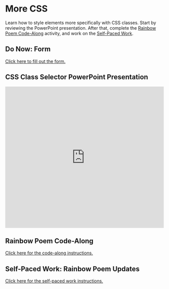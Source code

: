# More CSS
Learn how to style elements more specifically with CSS classes. Start by reviewing the PowerPoint presentation. After that, complete the [Rainbow Poem Code-Along](RainbowPoemCodeAlong.md) activity, and work on the [Self-Paced Work](SelfPacedWork.md).

## Do Now: Form
[Click here to fill out the form.](https://forms.office.com/r/Qccjb4ZFkK)

## CSS Class Selector PowerPoint Presentation
<iframe src='https://view.officeapps.live.com/op/embed.aspx?src=https://hylandtechoutreach.github.io/ucs/MoreCss/CssClassSelector.pptx' width='100%' height='450px' frameborder='0'></iframe>

## Rainbow Poem Code-Along
[Click here for the code-along instructions.](RainbowPoemCodeAlong.md)

## Self-Paced Work: Rainbow Poem Updates
[Click here for the self-paced work instructions.](SelfPacedWork.md)
